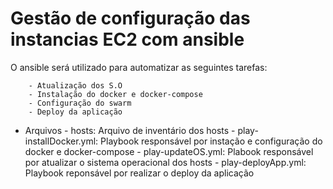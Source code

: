 # Gestão de configuração das instancias EC2 com ansible

O ansible será utilizado para automatizar as seguintes tarefas:

        - Atualização dos S.O
        - Instalação do docker e docker-compose
        - Configuração do swarm
        - Deploy da aplicação
-  Arquivos
                - hosts: Arquivo de inventário dos hosts
                - play-installDocker.yml: Playbook responsável por instação e configuração do docker e docker-compose
                - play-updateOS.yml: Plabook responsável por atualizar o sistema operacional dos hosts
                - play-deployApp.yml: Playbook reponsável por realizar o deploy da aplicação
